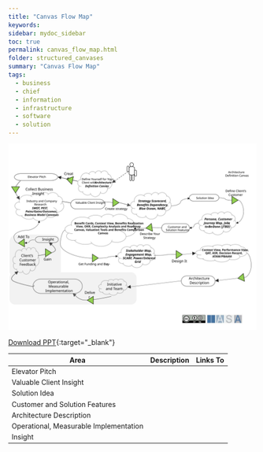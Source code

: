 ```yaml
---
title: "Canvas Flow Map"
keywords: 
sidebar: mydoc_sidebar
toc: true
permalink: canvas_flow_map.html
folder: structured_canvases
summary: "Canvas Flow Map"
tags: 
  - business
  - chief
  - information
  - infrastructure
  - software
  - solution
---
```


![image001](media/canvas_flow_map001.svg)

[Download PPT](media/ppt/canvas_flow_map.ppt){:target="_blank"}

| Area  | Description | Links To |
| --- | --- | --- |
| Elevator Pitch |   |   |
| Valuable Client Insight |   |   |
| Solution Idea |   |   |
| Customer and Solution Features |   |   |
| Architecture Description |   |   |
| Operational, Measurable Implementation |   |   |
| Insight |   |   |